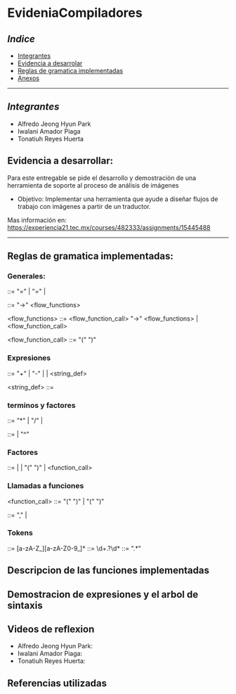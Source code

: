# EvideniaCompiladores

## _Indice_ 
- [Integrantes](#integrantes)
- [Evidencia a desarrolar](#evidencia-a-desarrollar)
- [Reglas de gramatica implementadas](#reglas_de_gramatica_implementadas)
- [Anexos](#anexos)

--- 

## _Integrantes_ 
- Alfredo Jeong Hyun Park
- Iwalani Amador Piaga 
- Tonatiuh Reyes Huerta 

## Evidencia a desarrollar: 
Para este entregable se pide el desarrollo y demostración de una herramienta de soporte al proceso de análisis de imágenes

* Objetivo: Implementar una herramienta que ayude a diseñar flujos de trabajo con imágenes a partir de un traductor.

Mas información en: https://experiencia21.tec.mx/courses/482333/assignments/15445488

---

## Reglas de gramatica implementadas: 

### Generales: 
<assignment> ::= <VARIABLE> "=" <expression>
               | <VARIABLE> "=" <flow>
               | <expression>

<flow> ::= <VARIABLE> "->" <flow_functions>

<flow_functions> ::= <flow_function_call> "->" <flow_functions>
                   | <flow_function_call>

<flow_function_call> ::= <VARIABLE> "(" <params> ")"

### Expresiones 
<expression> ::= <expression> "+" <term>
               | <expression> "-" <term>
               | <term>
               | <string_def>

<string_def> ::= <STRING>

### terminos y factores 
<term> ::= <term> "*" <exponent>
         | <term> "/" <exponent>
         | <exponent>

<exponent> ::= <factor>
             | <factor> "^" <factor>

### Factores 
<factor> ::= <NUMBER>
           | <VARIABLE>
           | "(" <expression> ")"
           | <function_call>


### Llamadas a funciones 
<function_call> ::= <VARIABLE> "(" <params> ")"
                  | <VARIABLE> "(" ")"

<params> ::= <params> "," <expression>
           | <expression>


### Tokens 
<VARIABLE> ::= [a-zA-Z_][a-zA-Z0-9_]*
<NUMBER> ::= \d+\.?\d*
<STRING> ::= ".*"


## Descripcion de las funciones implementadas 


## Demostracion de expresiones y el arbol de sintaxis 

## Videos de reflexion 

- Alfredo Jeong Hyun Park: 
- Iwalani Amador Piaga: 
- Tonatiuh Reyes Huerta: 

## Referencias utilizadas 
